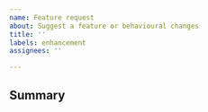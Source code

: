 ```yaml
---
name: Feature request
about: Suggest a feature or behavioural changes
title: ''
labels: enhancement
assignees: ''

---
```


## Summary

<!-- What is the feature or behaviour you want to be added/changed? -->

<!-- Will it help to solve a usbality issue you're having with ncdc? If so, what is it? -->

<!-- Do you have any ideas of how your change can be implemented? -->
